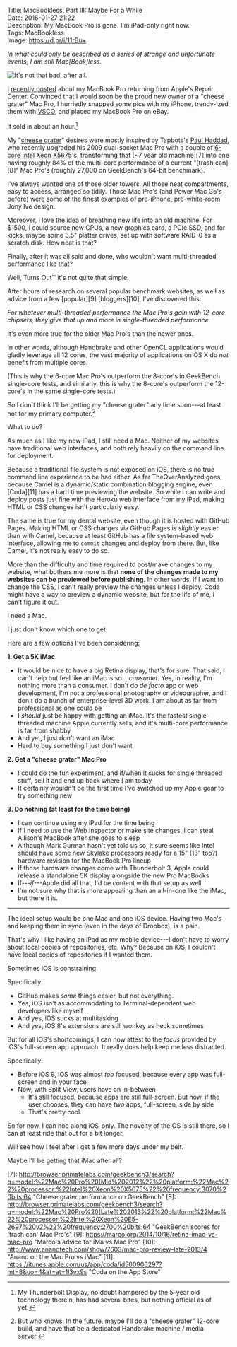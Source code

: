 Title: MacBookless, Part III: Maybe For a While  
Date: 2016-01-27 21:22  
Description: My MacBook Pro is gone. I'm iPad-only right now.  
Tags: MacBookless  
Image: https://d.pr/i/11rBu+  

*In what could only be described as a series of strange and <s>un</s>fortunate events, I am still Mac\[Book\]less.*
<!-- {em:.topstory} -->

![It's not that bad, after all.][1]

I [recently posted][2] about my MacBook Pro returning from Apple's Repair Center. Convinced that I would soon be the proud new owner of a "cheese grater" Mac Pro, I hurriedly snapped some pics with my iPhone, trendy-ized them with [VSCO][3], and placed my MacBook Pro on eBay.

It sold in about an hour.[^1]

My "[cheese grater][4]" desires were mostly inspired by Tapbots's [Paul Haddad][5], who recently upgraded his 2009 dual-socket Mac Pro with a couple of [6-core Intel Xeon X5675][6]'s, transforming that [~7 year old machine][7] into one having roughly 84% of the multi-core performance of a current "[trash can][8]" Mac Pro's (roughly 27,000 on GeekBench's 64-bit benchmark).

I've always wanted one of those older towers. All those neat compartments, easy to access, arranged so tidily. Those Mac Pro's (and Power Mac G5's before) were some of the finest examples of pre-iPhone, pre-white-room Jony Ive design.

Moreover, I love the idea of breathing new life into an old machine. For $1500, I could source new CPUs, a new graphics card, a PCIe SSD, and for kicks, maybe some 3.5" platter drives, set up with software RAID-0 as a scratch disk. How neat is that?

Finally, after it was all said and done, who wouldn't want multi-threaded performance like that?

Well, Turns Out&trade; it's not quite that simple.

After hours of research on several popular benchmark websites, as well as advice from a few [popular][9] [bloggers][10], I've discovered this:

*For whatever multi-threaded performance the Mac Pro's gain with 12-core chipsets, they give that up and more in single-threaded performance.*
<!-- {.takehome} -->

It's even more true for the older Mac Pro's than the newer ones.

In other words, although Handbrake and other OpenCL applications would gladly leverage all 12 cores, the vast majority of applications on OS X do *not* benefit from multiple cores.

(This is why the 6-core Mac Pro's outperform the 8-core's in GeekBench single-core tests, and similarly, this is why the 8-core's outperform the 12-core's in the same single-core tests.)

So I don't think I'll be getting my "cheese grater" any time soon---at least not for my primary computer.[^2]

What to do?

As much as I like my new iPad, I still need a Mac. Neither of my websites have traditional web interfaces, and both rely heavily on the command line for deployment.

Because a traditional file system is not exposed on iOS, there is no true command line experience to be had either. As far TheOverAnalyzed goes, because Camel is a dynamic/static combination blogging engine, even [Coda][11] has a hard time previewing the website. So while I can write and deploy posts just fine with the Heroku web interface from my iPad, making HTML or CSS changes isn't particularly easy.

The same is true for my dental website, even though it is hosted with GitHub Pages. Making HTML or CSS changes via GitHub Pages is *slightly* easier than with Camel, because at least GitHub has a file system-based web interface, allowing me to `commit` changes and deploy from there. But, like Camel, it's not really easy to do so.

More than the difficulty and time required to post/make changes to my website, what bothers me more is that **none of the changes made to my websites can be previewed before publishing.** In other words, if I want to change the CSS, I can't really preview the changes unless I deploy. Coda might have a way to preview a dynamic website, but for the life of me, I can't figure it out.

I need a Mac.

I just don't know which one to get.

Here are a few options I've been considering:

**1. Get a 5K iMac**

* It would be nice to have a big Retina display, that's for sure. That said, I can't help but feel like an iMac is so ...*consumer.* Yes, in reality, I'm nothing more than a consumer. I don't do <i>de facto</i> app or web development, I'm not a professional photography or videographer, and I don't do a bunch of enterprise-level 3D work. I am about as far from professional as one could be
* I *should* just be happy with getting an iMac. It's the fastest single-threaded machine Apple currently sells, and it's multi-core performance is far from shabby
* And yet, I just don't want an iMac
* Hard to buy something I just don't want

**2. Get a "cheese grater" Mac Pro**

* I could do the fun experiment, and if/when it sucks for single threaded stuff, sell it and end up back where I am today
* It certainly wouldn't be the first time I've switched up my Apple gear to try something new

**3. Do nothing (at least for the time being)**

* I can continue using my iPad for the time being
* If I need to use the Web Inspector or make site changes, I can steal Allison's MacBook after she goes to sleep
* Although Mark Gurman hasn't yet told us so, it sure seems like Intel should have some new Skylake processors ready for a 15" (13" too?) hardware revision for the MacBook Pro lineup
* If those hardware changes come with Thunderbolt 3, Apple could release a standalone 5K display alongside the new Pro MacBooks
* If---*if*---Apple did all that, I'd be content with that setup as well
* I'm not sure why that is more appealing than an all-in-one like the iMac, but there it is.

***

The ideal setup would be one Mac and one iOS device. Having two Mac's and keeping them in sync (even in the days of Dropbox), is a pain.

That's why I like having an iPad as my mobile device---I don't have to worry about local copies of repositories, etc. Why? Because on iOS, I couldn't have local copies of repositories if I wanted them.

Sometimes iOS is constraining.

Specifically:

* GitHub makes *some* things easier, but not everything.
* Yes, iOS isn't as accommodating to Terminal-dependent web developers like myself
* And yes, iOS sucks at multitasking
* And yes, iOS 8's extensions are still wonkey as heck sometimes

But for all iOS's shortcomings, I can now attest to the *focus* provided by iOS's full-screen app approach. It really does help keep me less distracted.

Specifically:

* Before iOS 9, iOS was almost *too* focused, because every app was full-screen and in your face
* Now, with Split View, users have an in-between
	* It's still focused, because apps are still full-screen. But now, if the user chooses, they can have *two* apps, full-screen, side by side
	* That's pretty cool.

So for now, I can hop along iOS-only. The novelty of the OS is still there, so I can at least ride that out for a bit longer.

Will see how I feel after I get a few more days under my belt.

Maybe I'll be getting that iMac after all?

[^1]: My Thunderbolt Display, no doubt hampered by the 5-year old technology therein, has had several bites, but nothing official as of yet.
[^2]: But who knows. In the future, maybe I'll do a "cheese grater" 12-core build, and have that be a dedicated Handbrake machine / media server.

[1]: https://d.pr/i/11rBu+ "iOS full-time right now"
[2]: /2016/1/25/macbookless-part-iib-adventures-with-an-ipad-part-i "My post about my MacBook Pro returning"
[3]: https://itunes.apple.com/us/app/vsco/id588013838?mt=8&uo=4&at=at=1l3vx9s "VSCO on the App Store"
[4]: http://www.macworld.com/article/2057233/where-to-buy-an-old-mac-pro.html "Macworld piece discussing the 'cheese grater"
[5]: https://twitter.com/tapbot_paul/status/690782158898626560 "Paul Haddad's response to me on Twitter"
[6]: http://www.everymac.com/systems/apple/mac_pro/specs/mac-pro-twelve-core-3.06-mid-2012-westmere-specs.html "EveryMac piece discussing these CPUs"
[7]: http://browser.primatelabs.com/geekbench3/search?q=model:%22Mac%20Pro%20(Mid%202012%22%20platform:%22Mac%22%20processor:%22Intel%20Xeon%20X5675%22%20frequency:3070%20bits:64 "Cheese grater performance on GeekBench"
[8]: http://browser.primatelabs.com/geekbench3/search?q=model:%22Mac%20Pro%20(Late%202013%22%20platform:%22Mac%22%20processor:%22Intel%20Xeon%20E5-2697%20v2%22%20frequency:2700%20bits:64 "GeekBench scores for 'trash can' Mac Pro's"
[9]: https://marco.org/2014/10/16/retina-imac-vs-mac-pro "Marco's advice for iMa vs Mac Pro"
[10]: http://www.anandtech.com/show/7603/mac-pro-review-late-2013/4 "Anand on the Mac Pro vs iMac"
[11]: https://itunes.apple.com/us/app/coda/id500906297?mt=8&uo=4&at=at=1l3vx9s "Coda on the App Store"
